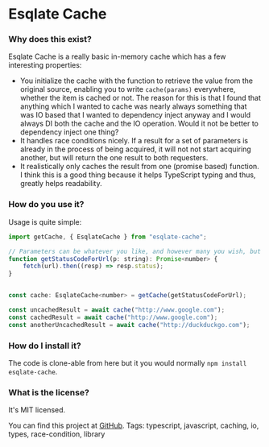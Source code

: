 # Esqlate Cache



### Why does this exist?

Esqlate Cache is a really basic in-memory cache which has a few interesting properties:

 * You initialize the cache with the function to retrieve the value from the original source, enabling you to write `cache(params)` everywhere, whether the item is cached or not. The reason for this is that I found that anything which I wanted to cache was nearly always something that was IO based that I wanted to dependency inject anyway and I would always DI both the cache and the IO operation. Would it not be better to dependency inject one thing?
 * It handles race conditions nicely. If a result for a set of parameters is already in the process of being acquired, it will not not start acquiring another, but will return the one result to both requesters. 
 * It realistically only caches the result from one (promise based) function. I think this is a good thing because it helps TypeScript typing and thus, greatly helps readability.

### How do you use it?

Usage is quite simple:


```js
import getCache, { EsqlateCache } from "esqlate-cache";

// Parameters can be whatever you like, and however many you wish, but they must be JSON serializable.
function getStatusCodeForUrl(p: string): Promise<number> {
    fetch(url).then((resp) => resp.status);
}


const cache: EsqlateCache<number> = getCache(getStatusCodeForUrl);

const uncachedResult = await cache("http://www.google.com");
const cachedResult = await cache("http://www.google.com");
const anotherUncachedResult = await cache("http://duckduckgo.com");
```

### How do I install it?

The code is clone-able from here but it you would normally `npm install esqlate-cache`.

### What is the license?

It's MIT licensed.

You can find this project at [GitHub](https://github.com/forbesmyester/esqlate-cache).
Tags: typescript, javascript, caching, io, types, race-condition, library